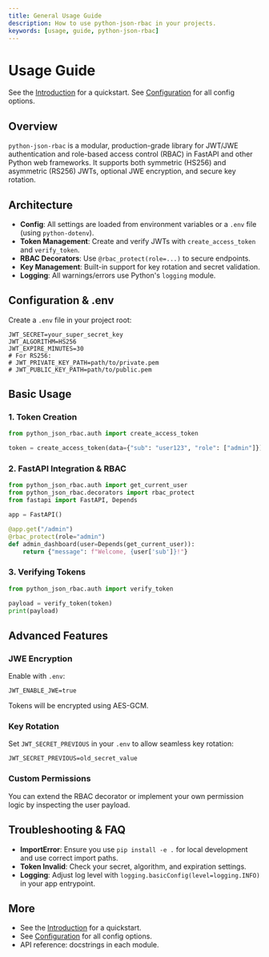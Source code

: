 ```yaml
---
title: General Usage Guide
description: How to use python-json-rbac in your projects.
keywords: [usage, guide, python-json-rbac]
---
```


# Usage Guide

See the [Introduction](intro.md) for a quickstart.
See [Configuration](configuration/index.md) for all config options.

## Overview
`python-json-rbac` is a modular, production-grade library for JWT/JWE authentication and role-based access control (RBAC) in FastAPI and other Python web frameworks. It supports both symmetric (HS256) and asymmetric (RS256) JWTs, optional JWE encryption, and secure key rotation.

## Architecture
- **Config**: All settings are loaded from environment variables or a `.env` file (using `python-dotenv`).
- **Token Management**: Create and verify JWTs with `create_access_token` and `verify_token`.
- **RBAC Decorators**: Use `@rbac_protect(role=...)` to secure endpoints.
- **Key Management**: Built-in support for key rotation and secret validation.
- **Logging**: All warnings/errors use Python's `logging` module.

## Configuration & .env
Create a `.env` file in your project root:
```env
JWT_SECRET=your_super_secret_key
JWT_ALGORITHM=HS256
JWT_EXPIRE_MINUTES=30
# For RS256:
# JWT_PRIVATE_KEY_PATH=path/to/private.pem
# JWT_PUBLIC_KEY_PATH=path/to/public.pem
```

## Basic Usage
### 1. Token Creation
```python
from python_json_rbac.auth import create_access_token

token = create_access_token(data={"sub": "user123", "role": ["admin"]})
```

### 2. FastAPI Integration & RBAC
```python
from python_json_rbac.auth import get_current_user
from python_json_rbac.decorators import rbac_protect
from fastapi import FastAPI, Depends

app = FastAPI()

@app.get("/admin")
@rbac_protect(role="admin")
def admin_dashboard(user=Depends(get_current_user)):
    return {"message": f"Welcome, {user['sub']}!"}
```

### 3. Verifying Tokens
```python
from python_json_rbac.auth import verify_token

payload = verify_token(token)
print(payload)
```

## Advanced Features
### JWE Encryption
Enable with `.env`:
```
JWT_ENABLE_JWE=true
```
Tokens will be encrypted using AES-GCM.

### Key Rotation
Set `JWT_SECRET_PREVIOUS` in your `.env` to allow seamless key rotation:
```
JWT_SECRET_PREVIOUS=old_secret_value
```

### Custom Permissions
You can extend the RBAC decorator or implement your own permission logic by inspecting the user payload.

## Troubleshooting & FAQ
- **ImportError**: Ensure you use `pip install -e .` for local development and use correct import paths.
- **Token Invalid**: Check your secret, algorithm, and expiration settings.
- **Logging**: Adjust log level with `logging.basicConfig(level=logging.INFO)` in your app entrypoint.

## More
- See the [Introduction](intro.md) for a quickstart.
- See [Configuration](configuration/index.md) for all config options.
- API reference: docstrings in each module. 